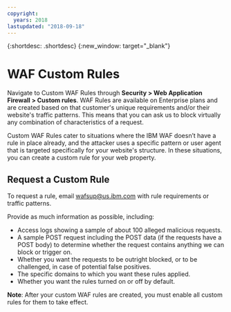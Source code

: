 ```yaml
---
copyright:
  years: 2018
lastupdated: "2018-09-18"
---
```


{:shortdesc: .shortdesc}
{:new_window: target="_blank"}

# WAF Custom Rules

Navigate to Custom WAF Rules through **Security > Web Application Firewall > Custom rules**. WAF Rules are available on Enterprise plans and are created based on that customer's unique requirements and/or their website's traffic patterns. This means that you can ask us to block virtually any combination of characteristics of a request. 

Custom WAF Rules cater to situations where the IBM WAF doesn’t have a rule in place already, and the attacker uses a specific pattern or user agent that is targeted specifically for your website's structure. In these situations, you can create a custom rule for your web property.

## Request a Custom Rule

To request a rule, email wafsup@us.ibm.com with rule requirements or traffic patterns. 

Provide as much information as possible, including:
* Access logs showing a sample of about 100 alleged malicious requests.
* A sample POST request including the POST data (if the requests have a POST body) to determine whether the request contains anything we can block or trigger on.
* Whether you want the requests to be outright blocked, or to be challenged, in case of potential false positives.
* The specific domains to which you want these rules applied.
* Whether you want the rules turned on or off by default.

**Note**: After your custom WAF rules are created, you must enable all custom rules for them to take effect.
